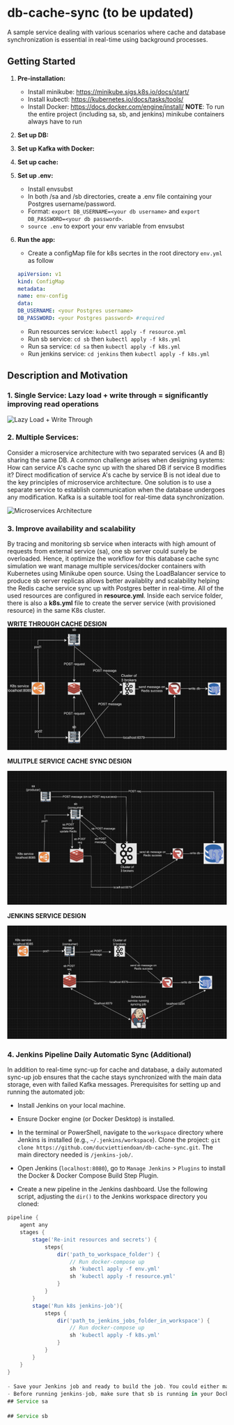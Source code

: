 # db-cache-sync (to be updated)

A sample service dealing with various scenarios where cache and database synchronization is essential in real-time using background processes.

## Getting Started
1. **Pre-installation:**
    - Install minikube: https://minikube.sigs.k8s.io/docs/start/
    - Install kubectl: https://kubernetes.io/docs/tasks/tools/
    - Install Docker: https://docs.docker.com/engine/install/ 
    **NOTE**: To run the entire project (including sa, sb, and jenkins) minikube containers always have to run 

2. **Set up DB:**
   
3. **Set up Kafka with Docker:**
   
4. **Set up cache:**
   
5. **Set up .env:**
    - Install envsubst
    - In both /sa and /sb directories, create a .env file containing your Postgres username/password.
    - Format: `export DB_USERNAME=<your db username>` and `export DB_PASSWORD=<your db password>`.
    - `source .env` to export your env variable from envsubst

6. **Run the app:**
    - Create a configMap file for k8s secrtes in the root directory `env.yml` as follow
    ```YAML
    apiVersion: v1
    kind: ConfigMap
    metadata:
    name: env-config
    data:
    DB_USERNAME: <your Postgres username>
    DB_PASSWORD: <your Postgres password> #required
    ```
    - Run resources service: `kubectl apply -f resource.yml`
    - Run sb service: `cd sb` then `kubectl apply -f k8s.yml`
    - Run sa service: `cd sa` then `kubectl apply -f k8s.yml`
    - Run jenkins service: `cd jenkins` then `kubectl apply -f k8s.yml`

## Description and Motivation

### 1. Single Service: Lazy load + write through = significantly improving read operations

![Lazy Load + Write Through](url_to_image1)

### 2. Multiple Services: 

Consider a microservice architecture with two separated services (A and B) sharing the same DB. A common challenge arises when designing systems: How can service A's cache sync up with the shared DB if service B modifies it? Direct modification of service A's cache by service B is not ideal due to the key principles of microservice architecture. One solution is to use a separate service to establish communication when the database undergoes any modification. Kafka is a suitable tool for real-time data synchronization.

![Microservices Architecture](url_to_image2)

### 3. Improve availability and scalability
By tracing and monitoring sb service when interacts with high amount of requests from external service (sa), one sb server could surely be overloaded. Hence, it optimize the workflow for this database cache sync simulation we want manage multiple services/docker containers with Kubernetes using Minikube open source. Using the LoadBalancer service to produce sb server replicas allows better availablity and scalability helping the Redis cache service sync up with Postgres better in real-time. All of the used resources are configured in **resource.yml**. Inside each service folder, there is also a **k8s.yml** file to create the server service (with provisioned resource) in the same K8s cluster. 

**WRITE THROUGH CACHE DESIGN**
![Write Through cache design](/images/wt.png)

**MULITPLE SERVICE CACHE SYNC DESIGN**

![Multiple service design](/images/multi-serv.png)

**JENKINS SERVICE DESIGN**

![Jenkins scheduled syncing job](/images/jenkins.png)

### 4. Jenkins Pipeline Daily Automatic Sync (Additional)

In addition to real-time sync-up for cache and database, a daily automated sync-up job ensures that the cache stays synchronized with the main data storage, even with failed Kafka messages. Prerequisites for setting up and running the automated job:

- Install Jenkins on your local machine.
- Ensure Docker engine (or Docker Desktop) is installed.
- In the terminal or PowerShell, navigate to the `workspace` directory where Jenkins is installed (e.g., `~/.jenkins/workspace`). Clone the project: `git clone https://github.com/ducviettiendoan/db-cache-sync.git`. The main directory needed is `/jenkins-job/`.

- Open Jenkins (`localhost:8080`), go to `Manage Jenkins` > `Plugins` to install the Docker & Docker Compose Build Step Plugin.

- Create a new pipeline in the Jenkins dashboard. Use the following script, adjusting the `dir()` to the Jenkins workspace directory you cloned:

```Groovy
pipeline {
    agent any
    stages {
        stage('Re-init resources and secrets') {
            steps{
                dir('path_to_workspace_folder') {
                    // Run docker-compose up
                    sh 'kubectl apply -f env.yml'
                    sh 'kubectl apply -f resource.yml'
                }
            }
        }
        stage('Run k8s jenkins-job'){
            steps {
                dir('path_to_jenkins_jobs_folder_in_workspace') {
                    // Run docker-compose up
                    sh 'kubectl apply -f k8s.yml'
                }
            }
        }
    }
}

- Save your Jenkins job and ready to build the job. You could either manually run the job or set up the job to run periodically (For example in build periodically section, `H H * * *` should run the job everyday at a random time. Refer to this docs for more information: https://www.cloudbees.com/blog/how-to-schedule-a-jenkins-job). 
- Before running jenkins-job, make sure that sb is running in your Docker. You can build the Jenkins job now.
## Service sa

## Service sb

